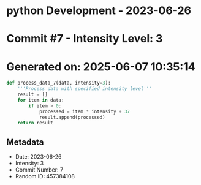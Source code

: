 ﻿# python Development - 2023-06-26
# Commit #7 - Intensity Level: 3
# Generated on: 2025-06-07 10:35:14
```python
def process_data_7(data, intensity=3):
    '''Process data with specified intensity level'''
    result = []
    for item in data:
        if item > 0:
            processed = item * intensity + 37
            result.append(processed)
    return result
```
## Metadata
- Date: 2023-06-26
- Intensity: 3
- Commit Number: 7
- Random ID: 457384108
